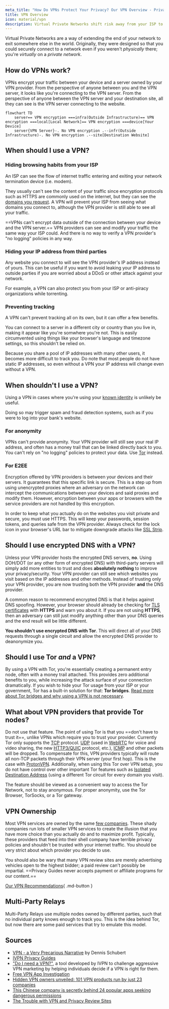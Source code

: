 ```yaml
---
meta_title: "How Do VPNs Protect Your Privacy? Our VPN Overview - Privacy Guides"
title: VPN Overview
icon: material/vpn
description: Virtual Private Networks shift risk away from your ISP to a third-party you trust. You should keep these things in mind.
---
```


Virtual Private Networks are a way of extending the end of your network to exit somewhere else in the world. Originally, they were designed so that you could securely connect to a network even if you weren't *physically* there; you're *virtually* on a *private network*.

## How do VPNs work?

VPNs encrypt your traffic between your device and a server owned by your VPN provider. From the perspective of anyone between you and the VPN server, it looks like you're connecting to the VPN server. From the perspective of anyone between the VPN server and your destination site, all they can see is the VPN server connecting to the website.

``` mermaid
flowchart TD
    server== VPN encryption ===infra(Outside Infrastructure)== VPN encryption ===local[Local Network]== VPN encryption ===device[Your Device]
    server{VPN Server}-. No VPN encryption .--infr(Outside Infrastructure)-. No VPN encryption .--site[Destination Website]
```

## When should I use a VPN?

### Hiding browsing habits from your ISP

An ISP can see the flow of internet traffic entering and exiting your network termination device (i.e. modem).

They usually can't see the content of your traffic since encryption protocols such as HTTPS are commonly used on the internet, but they can see the [domains you request](../advanced/dns-overview.md#why-shouldnt-i-use-encrypted-dns). A VPN will prevent your ISP from seeing what domains you connect to, although the VPN provider is still able to see all your traffic.

==VPNs can't encrypt data outside of the connection between your device and the VPN server.== VPN providers can see and modify your traffic the same way your ISP could. And there is no way to verify a VPN provider's "no logging" policies in any way.

### Hiding your IP address from third parties

Any website you connect to will see the VPN provider's IP address instead of yours. This can be useful if you want to avoid leaking your IP address to outside parties if you are worried about a DDoS or other attack against your network.

For example, a VPN can also protect you from your ISP or anti-piracy organizations while torrenting.

### Preventing tracking

A VPN can't prevent tracking all on its own, but it can offer a few benefits.

You can connect to a server in a different city or country than you live in, making it appear like you're somwhere you're not. This is easily circumvented using things like your browser's language and timezone settings, so this shouldn't be relied on.

Because you share a pool of IP addresses with many other users, it becomes more difficult to track you. Do note that most people do not have static IP addresses, so even without a VPN your IP address will change even without a VPN.

## When shouldn't I use a VPN?

Using a VPN in cases where you're using your [known identity](common-threats.md#common-misconceptions) is unlikely be useful.

Doing so may trigger spam and fraud detection systems, such as if you were to log into your bank's website.

### For anonymity

VPNs can't provide anonymity. Your VPN provider will still see your real IP address, and often has a money trail that can be linked directly back to you. You can't rely on "no logging" policies to protect your data. Use [Tor](https://www.torproject.org/) instead.

### For E2EE

Encryption offered by VPN providers is between your devices and their servers. It guarantees that this specific link is secure. This is a step up from using unencrypted proxies where an adversary on the network can intercept the communications between your devices and said proxies and modify them. However, encryption between your apps or browsers with the service providers are not handled by this encryption.

In order to keep what you actually do on the websites you visit private and secure, you must use HTTPS. This will keep your passwords, session tokens, and queries safe from the VPN provider. Always check for the lock icon in your browser's URL bar to mitigate downgrade attacks like [SSL Strip](https://www.blackhat.com/presentations/bh-dc-09/Marlinspike/BlackHat-DC-09-Marlinspike-Defeating-SSL.pdf).

## Should I use encrypted DNS with a VPN?

Unless your VPN provider hosts the encrypted DNS servers, **no**. Using DOH/DOT (or any other form of encrypted DNS) with third-party servers will simply add more entities to trust and does **absolutely nothing** to improve your privacy/security. Your VPN provider can still see which websites you visit based on the IP addresses and other methods. Instead of trusting only your VPN provider, you are now trusting both the VPN provider **and** the DNS provider.

A common reason to recommend encrypted DNS is that it helps against DNS spoofing. However, your browser should already be checking for [TLS certificates](https://en.wikipedia.org/wiki/Transport_Layer_Security#Digital_certificates) with **HTTPS** and warn you about it. If you are not using **HTTPS**, then an adversary can still just modify anything other than your DNS queries and the end result will be little different.

**You shouldn't use encrypted DNS with Tor**. This will direct all of your DNS requests through a single circuit and allow the encrypted DNS provider to deanonymize you.

## Should I use Tor *and* a VPN?

By using a VPN with Tor, you're essentially creating a permanent entry node, often with a money trail attached. This provides zero additional benefits to you, while increasing the attack surface of your connection dramatically. If you wish to hide your Tor usage from your ISP or your government, Tor has a built-in solution for that: **Tor bridges**. [Read more about Tor bridges and why using a VPN is not necessary](../advanced/tor-overview.md).

## What about VPN providers that provide Tor nodes?

Do not use that feature. The point of using Tor is that you ==don't have to trust it==, unlike VPNs which require you to trust your provider. Currently Tor only supports the [TCP](https://en.wikipedia.org/wiki/Transmission_Control_Protocol) protocol. [UDP](https://en.wikipedia.org/wiki/User_Datagram_Protocol) (used in [WebRTC](https://en.wikipedia.org/wiki/WebRTC) for voice and video sharing, the new [HTTP3/QUIC](https://en.wikipedia.org/wiki/HTTP/3) protocol, etc.), [ICMP](https://en.wikipedia.org/wiki/Internet_Control_Message_Protocol) and other packets will be dropped. To compensate for this, VPN providers typically will route all non-TCP packets through their VPN server (your first hop). This is the case with [ProtonVPN](https://protonvpn.com/support/tor-vpn/). Additionally, when using this Tor over VPN setup, you do not have control over other important Tor features such as [Isolated Destination Address](https://www.whonix.org/wiki/Stream_Isolation) (using a different Tor circuit for every domain you visit).

The feature should be viewed as a convenient way to access the Tor Network, not to stay anonymous. For proper anonymity, use the Tor Browser, TorSocks, or a Tor gateway.

## VPN Ownership

Most VPN services are owned by the same [few companies](https://vpnpro.com/blog/hidden-vpn-owners-unveiled-97-vpns-23-companies/). These shady companies run lots of smaller VPN services to create the illusion that you have more choice than you actually do and to maximize profit. Typically, these providers that feed into their shell company have terrible privacy policies and shouldn't be trusted with your internet traffic. You should be very strict about which provider you decide to use. 

You should also be wary that many VPN review sites are merely advertising vehicles open to the highest bidder; a paid review can't possibly be impartial. ==Privacy Guides never accepts payment or affiliate programs for our content.==

[Our VPN Recommendations](../vpn.md){ .md-button }

## Multi-Party Relays

Multi-Party Relays use multiple nodes owned by different parties, such that no individual party knows enough to track you. This is the idea behind Tor, but now there are some paid services that try to emulate this model.

## Sources

- [VPN - a Very Precarious Narrative](https://schub.io/blog/2019/04/08/very-precarious-narrative.html) by Dennis Schubert
- [IVPN Privacy Guides](https://www.ivpn.net/privacy-guides)
- ["Do I need a VPN?"](https://www.doineedavpn.com), a tool developed by IVPN to challenge aggressive VPN marketing by helping individuals decide if a VPN is right for them.
- [Free VPN App Investigation](https://www.top10vpn.com/free-vpn-app-investigation/)
- [Hidden VPN owners unveiled: 101 VPN products run by just 23 companies](https://vpnpro.com/blog/hidden-vpn-owners-unveiled-97-vpns-23-companies/)
- [This Chinese company is secretly behind 24 popular apps seeking dangerous permissions](https://vpnpro.com/blog/chinese-company-secretly-behind-popular-apps-seeking-dangerous-permissions/)
- [The Trouble with VPN and Privacy Review Sites](https://blog.privacyguides.org/2019/11/20/the-trouble-with-vpn-and-privacy-review-sites/)